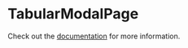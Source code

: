# TabularModalPage

Check out the [documentation](https://docs.commercetools.com/merchant-center-customizations/api-reference/commercetools-frontend-application-components#tabularmodalpage) for more information.
